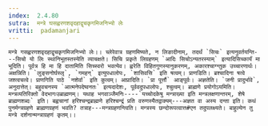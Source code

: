 ```yaml
---
index:  2.4.80
sutra:  मन्त्रे घसह्वरणशवृदहाद्वृचकृगमिजनिभ्यो लेः
vritti:  padamanjari
---
```


	मन्त्रे गसह्वरणशवृदहाद्वृचकृगमिजनिभ्यो लेः।। च्लेरेवात्र ग्रहणमिष्यते, न लिङादीनाम्, तदर्थं `सिचः` इत्यनुवर्तयन्ति---सिचो यो लिः स्थानिभूतस्तस्येति व्याचक्षते। सिचि प्रकृते लिग्रहणम् `आदिः सिचोऽन्यतरस्याम्` इत्यादिसिच्कार्यं मा भूदिति। पूर्वत्र हि मा हि दातामिति सिच्स्वरो भवत्येव। ह्वरेति विहितगुणस्यानुकरणम्, अकारश्चाग्न्तुक उच्चारणार्थः। अक्षन्निति। `लुङ्सनोर्घस्लृ`, `गमहन्` इत्युपधालोपः, `शासिवसि` इति षत्वम्। प्राणडिति। ब्रश्चादिना षत्वे जश्त्वचत्वे। प्राणगिति पाठे `नशेर्वा` इति कुत्वम्। आप्रादिति। `प्रा पूर्त्तौ` आङ्पूर्वः। अज्ञतेति। `जनी प्रादुर्भावे`, अनुदात्तेत्। बहुवचनस्य `आत्मनेपदेष्वनतः` इत्यदादेशः, पूर्ववदुपधालोपः, श्चुत्वम्। ब्राह्मणे प्रयोगोऽयमिति। मन्त्रव्यतिरिक्तो वेदभागःउब्राह्मणम्। यथाह भगवाञ्जैमनिः----`यच्चोदकेषु मन्त्राख्या इति मन्त्रलक्षणान्तरम्, शेषे ब्राह्मणशब्दः` इति। बह्वचानां हरिश्चन्द्रब्राह्मणे हरिश्चन्द्रं प्रति वरुणस्यैतद्वाक्यम्---अज्ञत वा अस्य दन्ता इति। कथं पुनर्मन्त्रग्रहणे ब्राह्मणग्रहणं भवति? तत्राह---मन्त्रग्रहणन्त्विति। मन्त्रस्य छन्दोरूपत्वात्त#एन तदुपलक्ष्यते। बाहुल्येन तु मन्त्रे दर्शनान्मन्त्राग्रहणं कृतम्।।
